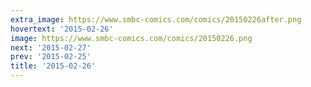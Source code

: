 ```yaml
---
extra_image: https://www.smbc-comics.com/comics/20150226after.png
hovertext: '2015-02-26'
image: https://www.smbc-comics.com/comics/20150226.png
next: '2015-02-27'
prev: '2015-02-25'
title: '2015-02-26'
---
```

